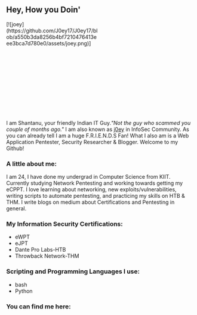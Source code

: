 <!--
**J0ey17/J0ey17** is a ✨ _special_ ✨ repository because its `README.md` (this file) appears on your GitHub profile.

Here are some ideas to get you started:

- 🔭 I’m currently working on ...
- 🌱 I’m currently learning ...
- 👯 I’m looking to collaborate on ...
- 🤔 I’m looking for help with ...
- 💬 Ask me about ...
- 📫 How to reach me: ...
- 😄 Pronouns: ...
- ⚡ Fun fact: ...
-->
## Hey, How you Doin' 

<div style="width:250px; height:250px">
[![joey](https://github.com/J0ey17/J0ey17/blob/a550b3da8256b4bf7210476413eee3bca7d780e0/assets/joey.png)]
</div>

I am Shantanu, your friendly Indian IT Guy._"Not the guy who scammed you couple of months ago."_
I am also known as [j0ey][portfolio] in InfoSec Community.
As you can already tell I am a huge F.R.I.E.N.D.S Fan!
What I also am is a Web Application Pentester, Security Researcher &  Blogger.
Welcome to my Github!

### A little about me:
I am 24, I have done my undergrad in Computer Science from KIIT. 
Currently studying Network Pentesting and working towards getting my eCPPT.
I love learning about networking, new exploits/vulnerabilities, writing scripts to automate pentesting, and practicing my skills on HTB & THM.
I write blogs on medium about Certifications and Pentesting in general.

### My Information Security Certifications:
* eWPT
* eJPT
* Dante Pro Labs-HTB
* Throwback Network-THM

### Scripting and Programming Languages I use:
* bash
* Python

### You can find me here:


<!--
Congratulations on finding this section, Just me rambling on about my love "Computer Networking"
I love Computer Networking. Learning about services, protocols, packets from the ground up is like sandwiches for my brain and I have a lot of sandwiches yet to eat!! 
How they come all together to make this beautiful thing call Internet really broadens my perspective. Just think about it, everywhere in the World, some service is running correctly, protocols are being followed, packets are being delivered due to which the entire Internet is working. It is something, isn't it??
This is why I got into Cyber Security. I get to study the stuff, and then I get to break the stuff.
And Breaking the stuff is where adrenaline starts pumping in my brain! I live for the moments when I get a shell, or a exploit starts working after hours of debugging.
-->
[portfolio]: http://j0ey.xyz


